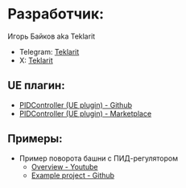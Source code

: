 # Разработчик:

Игорь Байков aka Teklarit

- Telegram: [Teklarit](https://t.me/Teklarit)
- X: [Teklarit](https://x.com/Teklarit)

## UE плагин:

- [PIDController (UE plugin) - Github](https://github.com/Teklarit/PIDController.git)
- [PIDController (UE plugin) - Marketplace](https://www.unrealengine.com/marketplace/en-US/product/pid-controller-01)

## Примеры:

- Пример поворота башни с ПИД-регулятором
    - [Overview - Youtube](https://youtu.be/8oIjRFTFtcQ)
    - [Example project - Github](https://github.com/Teklarit/TankTurretPIDExample.git)